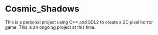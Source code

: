 # Cosmic_Shadows
This is a personal project using C++ and SDL2 to create a 2D pixel horror game.  This is an ongoing project at this time.
